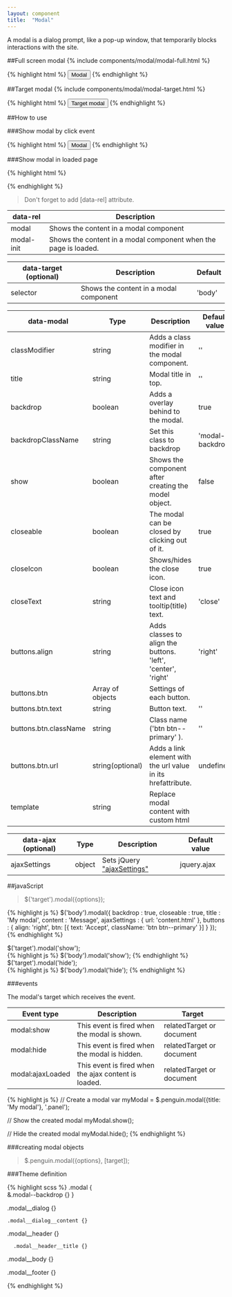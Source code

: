 ```yaml
---
layout: component
title:  "Modal"
---
```


A modal is a dialog prompt, like a pop-up window, that temporarily blocks interactions with the site.

##Full screen modal
{% include components/modal/modal-full.html %}

{% highlight html %}
<button class="btn btn--primary" data-rel="modal" data-modal="{title: 'Modal', content: 'Content', closeable: true, buttons: {align: 'right', btn: [{text: 'Accept', className: 'btn btn--primary'}]}}">
	Modal
</button>
{% endhighlight %}


##Target modal
{% include components/modal/modal-target.html %}

{% highlight html %}
<button class="btn btn--primary" data-rel="modal" data-target=".demo--target" data-modal="{title: 'Modal', content: 'Content', buttons: {btn: [{text: 'Accept', className: 'btn btn--primary'}]}}">
	Target modal
</button>
{% endhighlight %}


##How to use

###Show modal by click event

{% highlight html %}
<button data-rel="modal" data-target="selector" data-modal="{options}" data-ajax="{ajaxSettings}">Modal</button>
{% endhighlight %}

###Show modal in loaded page

{% highlight html %}
<div data-rel="modal-init" data-modal="{options}" data-ajax="{ajaxSettings}"></div>
{% endhighlight %}

> Don't forget to add [data-rel] attribute.

| data-rel   | Description                                                     |
|------------|-----------------------------------------------------------------|
| modal      | Shows the content in a modal component                          |
| modal-init | Shows the content in a modal component when the page is loaded. |



| data-target (optional) | Description                            | Default |
|------------------------|----------------------------------------|---------|
| selector               | Shows the content in a modal component | 'body'  |


| data-modal            | Type             | Description                                                  | Default value     |
|-----------------------|------------------|--------------------------------------------------------------|-------------------|
| classModifier         | string           | Adds a class modifier in the modal component.                | ''                |
| title                 | string           | Modal title in top.                                          | ''                |
| backdrop              | boolean          | Adds a overlay behind to the modal.                          | true              |
| backdropClassName     | string           | Set this class to backdrop                                   | 'modal--backdrop' |
| show                  | boolean          | Shows the component after creating the model object.         | false             |
| closeable             | boolean          | The modal can be closed by clicking out of it.               | true              |
| closeIcon             | boolean          | Shows/hides the close icon.                                  | true              |
| closeText             | string           | Close icon text and tooltip(title) text.                     | 'close'           |
| buttons.align         | string           | Adds classes to align the buttons. 'left', 'center', 'right' | 'right'           |
| buttons.btn           | Array of objects | Settings of each button.                                     |                   |
| buttons.btn.text      | string           | Button text.                                                 | ''                |
| buttons.btn.className | string           | Class name ('btn btn--primary' ).                            | ''                |
| buttons.btn.url       | string(optional) | Adds a link element with the url value in its hrefattribute. | undefined         |
| template              | string           | Replace modal content with custom html                       |                   |


| data-ajax (optional) | Type   | Description               | Default value |
|----------------------|--------|---------------------------|---------------|
| ajaxSettings         | object | Sets jQuery ["ajaxSettings"](http://api.jquery.com/jquery.ajax) | jquery.ajax   |


##javaScript

> $('target').modal({options});

{% highlight js %}
$('body').modal({
    backdrop      : true,
    closeable     : true,
    title         : 'My modal',
    content       : 'Message',
    ajaxSettings  : {
      url: 'content.html'
    },
    buttons       : {
        align: 'right',
        btn: [{
            text: 'Accept',
            className: 'btn btn--primary'
        }]
    }
});
{% endhighlight %}

<div class="penguin-example">
$('target').modal('show');
</div>
{% highlight js %}
$('body').modal('show');
{% endhighlight %}

<div class="penguin-example">
$('target').modal('hide');
</div>
{% highlight js %}
$('body').modal('hide');
{% endhighlight %}

###events

The modal's target which receives the event.

| Event type       | Description                                          | Target                    |
|------------------|------------------------------------------------------|---------------------------|
| modal:show       | This event is fired when the modal is shown.         | relatedTarget or document |
| modal:hide       | This event is fired when the modal is hidden.        | relatedTarget or document |
| modal:ajaxLoaded | This event is fired when the ajax content is loaded. | relatedTarget or document |

{% highlight js %}
// Create a modal
var myModal = $.penguin.modal({title: 'My modal'}, '.panel');

// Show the created modal
myModal.show();

// Hide the created modal
myModal.hide();
{% endhighlight %}


###creating modal objects
> $.penguin.modal({options}, [target]);

###Theme definition

{% highlight scss %}
.modal {   
  &.modal--backdrop {} 
}

  .modal__dialog {}
  
    .modal__dialog__content {}
   
    
  .modal__header {}
    
      .modal__header__title {}
      
  .modal__body {}
  
  .modal__footer {}
  
{% endhighlight %}